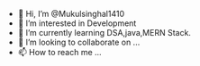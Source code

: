 - 👋 Hi, I’m @Mukulsinghal1410
- 👀 I’m interested in Development
- 🌱 I’m currently learning DSA,java,MERN Stack.
- 💞️ I’m looking to collaborate on ...
- 📫 How to reach me ...

<!---
Mukulsinghal1410/Mukulsinghal1410 is a ✨ special ✨ repository because its `README.md` (this file) appears on your GitHub profile.
You can click the Preview link to take a look at your changes.
--->
